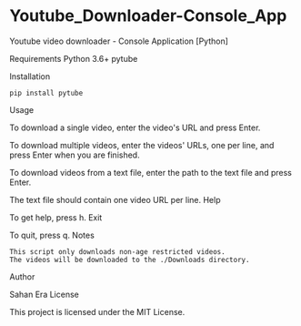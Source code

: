 # Youtube_Downloader-Console_App
Youtube video downloader - Console Application [Python]

Requirements
   Python 3.6+ 
   pytube

Installation
   ```
   pip install pytube
   ```

Usage

To download a single video, enter the video's URL and press Enter.

To download multiple videos, enter the videos' URLs, one per line, and press Enter when you are finished.

To download videos from a text file, enter the path to the text file and press Enter.

The text file should contain one video URL per line.
Help

To get help, press h.
Exit

To quit, press q.
Notes

    This script only downloads non-age restricted videos.
    The videos will be downloaded to the ./Downloads directory.

Author

Sahan Era
License

This project is licensed under the MIT License.


